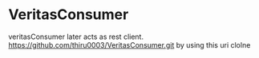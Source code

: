 # VeritasConsumer
veritasConsumer later acts as rest client.
https://github.com/thiru0003/VeritasConsumer.git by using this uri clolne 
